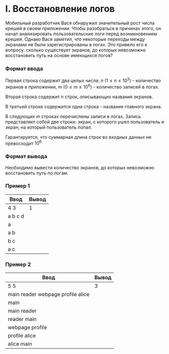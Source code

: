 # I. Восстановление логов
Мобильный разработчик Вася обнаружил значительный рост числа крешей в своем приложении. Чтобы разобраться в причинах этого, он начал анализировать пользовательские логи перед возникновением крешей. Однако Вася заметил, что некоторые переходы между экранами не были зарегистрированы в логах. Это привело его к вопросу: сколько существует экранов, до которых невозможно восстановить путь на основе имеющихся логов?
### Формат ввода
Первая строка содержит два целых числа: $n$ $(1≤n≤10^3)$ - количество экранов в приложении, $m$ $(0≤m≤10^6)$ - количество записей в логах.

Вторая строка содержит $n$ строк, описывающих названия экранов.

В третьей строке содержится одна строка - название главного экрана.

В следующих $m$ строках перечислены записи в логах. Запись представляет собой две строки: экран, с которого ушел пользователь и экран, на который пользователь попал.

Гарантируется, что суммарная длина строк во входных данных не превосходит $10^6$

### Формат вывода
Необходимо вывести количество экранов, до которых невозможно восстановить путь по логам.

### Пример 1
|**Ввод**                        | **Вывод**   |
|----------------------------|---------|
| 4 3                        | 1
| a b c d                    |
| a                          |
| a b                        |
| b c                        |
| a c                        |

### Пример 2
|**Ввод**                               | **Вывод**   |
|-----------------------------------|---------|
| 5 5                               | 3
| main reader webpage profile alice |
| main                              |
| main reader                       |
| reader main                       |
| webpage profile                   |
| profile alice                     |
| alice main                        |